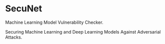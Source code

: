 # SecuNet
Machine Learning Model Vulnerability Checker.


Securing Machine Learning and Deep Learning Models Against Adversarial Attacks.
